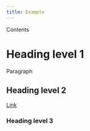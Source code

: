 ```yaml
---
title: Example
---
```


Contents

# Heading level 1

Paragraph

## Heading level 2

[Link](/)

### Heading level 3
